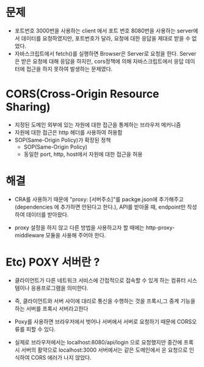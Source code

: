 # 문제 
- 포트번호 3000번을 사용하는 client 에서  포트 번호 8080번을 사용하는 server에서 데이터를 요청하였지만, 포트번호가 달라, 요청에 대한 응답을 제대로 받을 수 없었다.
- 자바스크립트에서 fetch()를 실행하면 Browser은 Server로 요청을 한다. Server은 받은 요청에 대해 응답을 하지만, cors정책에 의해 자바스크립트에서 응답 데이터에 접근을 하지 못하여 발생하는 문제였다.




# CORS(Cross-Origin Resource Sharing)
- 지정된 도메인 외부에 있는 자원에 대한 접근을 통제하는 브라우저 메커니즘
- 자원에 대한 접근은 http 헤더를 사용하여 허용함
- SOP(Same-Origin Policy)가 확장된 정책
	- SOP(Same-Origin Policy)
	- 동일한 port, http, host에서 자원에 대한 접근을 허용



# 해결
 - CRA를 사용하기 때문에 "proxy: [서버주소]"를 packge.json에 추가해주고(dependencies 에 추가하면 안된다고 한다.), API를 받아올 때, endpoint만 작성하여 데이터를 받아왔다.

- proxy 설정을 하지 않고 다른 방법을 사용하고자 할 때에는 http-proxy-middleware 모듈을 사용해 주어야 한다. 


# Etc) POXY 서버란 ?
- 클라이언트가 다른 네트워크 서비스에 간접적으로 접속할 수 있게 하는 컴퓨터 시스템이나 응용프로그램을 의미한다.
- 즉, 클라이언트와 서버 사이에 대리로 통신을 수행하는 것을 프록시,그 중계 기능을 하는 서버를 프록시 서버라고한다

- Poxy를 사용하면 브라우저에서 벗어나 서버에서 서버로 요청하기 때문에 CORS오류를 피할 수 있다.
- 실제로 브라우저에서는 localhost:8080/api/login 으로 요청했지만 중간에 프록시 서버의 활약으로 localhost:3000 서버에서는 같은 도메인에서 온 요청으로 인식하여 CORS 에러가 나지 않았다.



























